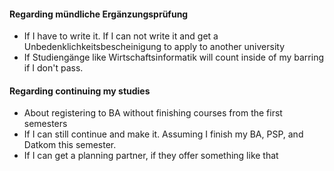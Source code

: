 #### Regarding mündliche Ergänzungsprüfung
- If I have to write it. If I can not write it and get a Unbedenklichkeitsbescheinigung to apply to another university
- If Studiengänge like Wirtschaftsinformatik will count inside of my barring if I don't pass.

#### Regarding continuing my studies
- About registering to BA without finishing courses from the first semesters
- If I can still continue and make it. Assuming I finish my BA, PSP, and Datkom this semester.
- If I can get a planning partner, if they offer something like that

